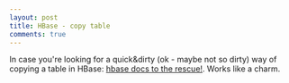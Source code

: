 ```yaml
---
layout: post
title: HBase - copy table 
comments: true
---
```


In case you're looking for a quick&dirty (ok - maybe not so dirty) way of copying a table in HBase: [hbase docs to the rescue!](http://hbase.apache.org/book/ops_mgt.html#copytable). Works like a charm.
